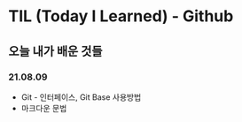 # TIL (Today I Learned) - Github

## 오늘 내가 배운 것들

### 21.08.09

- Git - 인터페이스, Git Base 사용방법
- 마크다운 문법



